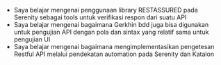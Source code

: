- Saya belajar mengenai penggunaan library RESTASSURED pada Serenity sebagai tools untuk verifikasi respon dari suatu API
- Saya belajar mengenai bagaimana Gerkhin bdd juga bisa digunakan untuk pengujian API dengan pola dan sintax yang relatif sama untuk pengujian UI
- Saya belajar mengenai bagaimana mengimplementasikan pengetesan Restful API melalui pendekatan automation pada Serenity dan Katalon
